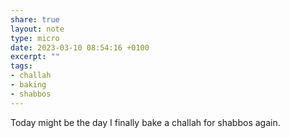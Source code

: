 ```yaml
---
share: true
layout: note
type: micro
date: 2023-03-10 08:54:16 +0100
excerpt: ""
tags:
- challah
- baking
- shabbos
---
```

Today might be the day I finally bake a challah for shabbos again. 